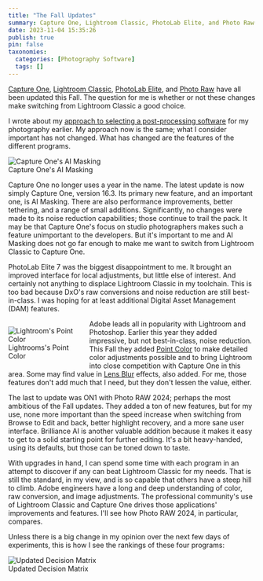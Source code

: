 ```yaml
---
title: "The Fall Updates"
summary: Capture One, Lightroom Classic, PhotoLab Elite, and Photo Raw have all been updated this Fall. The question for me is whether or not these changes make switching from Lightroom Classic a good choice.
date: 2023-11-04 15:35:26
publish: true
pin: false
taxonomies:
  categories: [Photography Software]
  tags: []
---
```


[Capture One](https://www.captureone.com/en), [Lightroom Classic](https://www.adobe.com/products/photoshop-lightroom-classic.html), [PhotoLab Elite](https://www.dxo.com/dxo-photolab/), and [Photo Raw](https://www.on1.com/products/photo-raw/) have all been updated this Fall. The question for me is whether or not these changes make switching from Lightroom Classic a good choice.

I wrote about my [approach to selecting a post-processing software](/blog/2023-09-06-selecting-a-post-processor) for my photography earlier. My approach now is the same; what I consider important has not changed. What has changed are the features of the different programs.

<!--more-->

<figure style="display: block; margin: 1em auto 1em auto">
  <img src="/images/wp-content/uploads/2023/10/AI-masking-screen-shot.png" alt="Capture One's AI Masking" >
  <figcaption>Capture One's AI Masking</figcaption>
</figure>

Capture One no longer uses a year in the name. The latest update is now simply Capture One, version 16.3. Its primary new feature, and an important one, is AI Masking. There are also performance improvements, better tethering, and a range of small additions. Significantly, no changes were made to its noise reduction capabilities; those continue to trail the pack. It may be that Capture One's focus on studio photographers makes such a feature unimportant to the developers. But it's important to me and AI Masking does not go far enough to make me want to switch from Lightroom Classic to Capture One.

PhotoLab Elite 7 was the biggest disappointment to me. It brought an improved interface for local adjustments, but little else of interest. And certainly not anything to displace Lightroom Classic in my toolchain. This is too bad because DxO's raw conversions and noise reduction are still best-in-class. I was hoping for at least additional Digital Asset Management (DAM) features.

<figure style="float: left; width: 30%; margin: 1em 1em 1em 0em">
  <img src="/images/wp-content/uploads/2023/10/Point-Color-Screen-Shot.png" alt="Lightroom's Point Color" >
  <figcaption>Lightrooms's Point Color</figcaption>
</figure>

Adobe leads all in popularity with Lightroom and Photoshop. Earlier this year they added impressive, but not best-in-class, noise reduction. This Fall they added [Point Color](https://jkost.com/blog/2023/10/everything-you-need-to-know-about-point-color-in-lightroom-classic.html) to make detailed color adjustments possible and to bring Lightroom into close competition with Capture One in this area. Some may find value in [Lens Blur](https://helpx.adobe.com/lightroom-classic/help/lens-blur.html) effects, also added. For me, those features don't add much that I need, but they don't lessen the value, either.

The last to update was ON1 with Photo RAW 2024; perhaps the most ambitious of the Fall updates. They added a ton of new features, but for my use, none more important than the speed increase when switching from Browse to Edit and back, better highlight recovery, and a more sane user interface. Brilliance AI is another valuable addition because it makes it easy to get to a solid starting point for further editing. It's a bit heavy-handed, using its defaults, but those can be toned down to taste.

With upgrades in hand, I can spend some time with each program in an attempt to discover if any can beat Lightroom Classic for my needs. That is still the standard, in my view, and is so capable that others have a steep hill to climb. Adobe engineers have a long and deep understanding of color, raw conversion, and image adjustments. The professional community's use of Lightroom Classic and Capture One drives those applications' improvements and features. I'll see how Photo RAW 2024, in particular, compares.

Unless there is a big change in my opinion over the next few days of experiments, this is how I see the rankings of these four programs:

<figure style="display: block; margin: 1em auto 1em auto">
  <img src="/images/wp-content/uploads/2023/11/scores-updated.jpeg" alt="Updated Decision Matrix" >
  <figcaption>Updated Decision Matrix</figcaption>
</figure>
